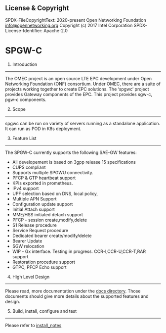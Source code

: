 License & Copyright
----

SPDX-FileCopyrightText: 2020-present Open Networking Foundation <info@opennetworking.org>
Copyright (c) 2017 Intel Corporation
SPDX-License-Identifier: Apache-2.0 


SPGW-C
==============================================

1. Introduction
-------------------------------------------
The OMEC project is an open source LTE EPC development under Open Networking Foundation (ONF) consortium. 
Under OMEC, there are a suite of projects working together to create EPC solutions. The ‘spgwc’ project provides 
Gateway components of the EPC. This project provides sgw-c, pgw-c components. 

2.  Scope
----------
spgwc can be run on variety of servers running as a standalone application. It can run as POD in K8s deployment.

3.	Feature List
----------------
The SPGW-C currently supports the following SAE-GW features:
* All developement is based on 3gpp release 15 specifications
* CUPS compliant 
* Supports multiple SPGWU connectivity. 
* PFCP & GTP heartbeat support
* KPIs exported in prometheus.
* IPv4 support
* UPF selection based on DNS, local policy,
* Multiple APN Support
* Configuration update support
* Initial Attach support
* MME/HSS initiated detach support
* PFCP - session create,modify,delete
* S1 Release procedure
* Service Request procedure
* Dedicated bearer create/modify/delete
* Bearer Update 
* SGW relocation
* WIP - Gx interface. Testing in progress. CCR-I,CCR-U,CCR-T,RAR support
* Restoration procedure support
* GTPC, PFCP Echo support





4.	High Level Design
----------------------
Please read, more documentation under the [docs directory](docs). Those documents should give more details about the
supported features and design.

5.	Build, install, configure and test
------------------------------------------

Please refer to [install_notes](INSTALL.MD)



